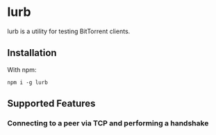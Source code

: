 # lurb

lurb is a utility for testing BitTorrent clients.

## Installation

With npm:

```
npm i -g lurb
```

## Supported Features

### Connecting to a peer via TCP and performing a handshake

```

```
